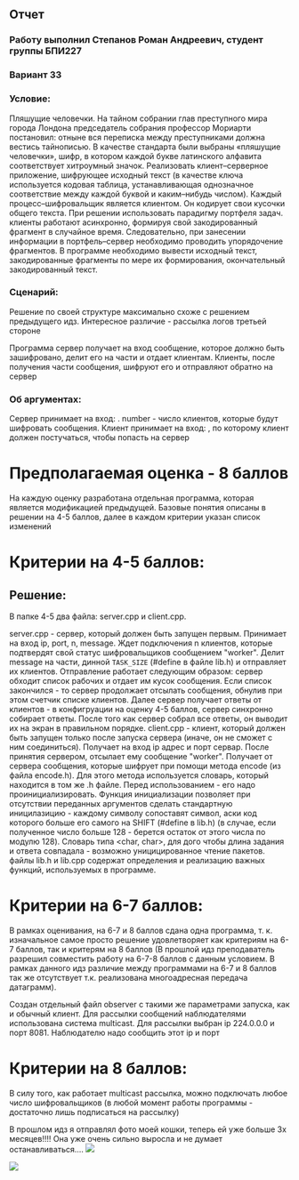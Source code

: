 ## Отчет

### Работу выполнил Степанов Роман Андреевич, студент группы БПИ227

### Вариант 33

### Условие:

Пляшущие человечки. На тайном собрании глав преступного
мира города Лондона председатель собрания профессор Мориарти постановил: отныне вся переписка между преступниками должна
вестись тайнописью. В качестве стандарта были выбраны «пляшущие человечки», шифр, в котором каждой букве латинского
алфавита соответствует хитроумный значок.
Реализовать клиент–серверное приложение, шифрующее
исходный текст (в качестве ключа используется кодовая
таблица, устанавливающая однозначное соответствие
между каждой буквой и каким–нибудь числом).
Каждый процесс–шифровальщик является клиентом. Он кодирует свои кусочки общего текста. При решении использовать
парадигму портфеля задач. клиенты работают асинхронно, формируя свой закодированный фрагмент в случайное время.
Следовательно, при занесении информации в портфель–сервер необходимо проводить упорядочение фрагментов.
В программе необходимо вывести исходный текст, закодированные
фрагменты по мере их формирования, окончательный закодированный текст.

### Сценарий:

Решение по своей структуре максимально схоже с решением предыдущего идз. Интересное различие - рассылка логов третьей
стороне

Программа сервер получает на вход сообщение, которое должно быть зашифровано, делит его на части и отдает клиентам.
Клиенты, после получения части сообщения, шифруют его и отправляют обратно на сервер

### Об аргументах:

Сервер принимает на вход: <ip> <port> <number> <message>.
number - число клиентов, которые будут шифровать сообщения.
Клиент принимает на вход: <ip> <port>, по которому клиент должен постучаться, чтобы попасть на сервер

# Предполагаемая оценка - 8 баллов

На каждую оценку разработана отдельная программа, которая является модификацией предыдущей. Базовые понятия описаны в
решении на 4-5 баллов, далее в каждом критерии указан список изменений

# Критерии на 4-5 баллов:

## Решение:

В папке 4-5 два файла: server.cpp и client.cpp.

server.cpp - сервер, который должен быть запущен первым. Принимает на вход ip, port, n, message. Ждет подключения n
клиентов, которые подтвердят свой статус шифровальщиков сообщением "worker". Делит message на части,
динной ```TASK_SIZE``` (#define в файле lib.h) и отправляет их клиентов. Отправление работает следующим образом: сервер
обходит список рабочих и отдает им кусок сообщения. Если список закончился - то сервер продолжает отсылать сообщения,
обнулив при этом счетчик списке клиентов. Далее сервер получает ответы от клиентов - в конфигруации на оценку 4-5
баллов, сервер синхронно собирает ответы.
После того как сервер собрал все ответы, он выводит их на экран в правильном порядке.
client.cpp - клиент, который должен быть запущен только после запуска сервера (иначе, он не сможет с ним соединиться).
Получает на вход ip адрес и порт сервар. После принятия сервером, отсылает ему сообщение "worker". Получает от сервера
сообщения, которые шифрует при помощи метода encode (из файла encode.h). Для этого метода используется словарь, который
находится в том же .h файле. Перед использованием - его надо проинициализировать. Функция инициализации позволяет при
отсутствии переданных аргументов сделать стандартную иницилазицию - каждому символу сопоставят символ, аски код которого
больше его самого на SHIFT (#define в lib.h) (в случае, если полученное число больше 128 - берется остаток от этого
числа по модулю 128). Словарь типа <char, char>, для дого чтобы длина задания и ответа совпадала - возможно
уницицированное чтение пакетов.
файлы lib.h и lib.cpp содержат определения и реализацию важных функций, используемых в программе.

# Критерии на 6-7 баллов:

В рамках оценивания, на 6-7 и 8 баллов сдана одна программа, т. к. изначальное самое просто решение удовлетворяет как
критериям на 6-7 баллов, так и критерям на 8 баллов (В прошлой идз преподаватель разрешил совместить работу на 6-7-8
баллов с данным условием. В рамках данного идз различие между программами на 6-7 и 8 баллов так же отсутствует т.к.
реализована многоадресная передача датаграмм).

Создан отдельный файл observer с такими же параметрами запуска, как и обычный клиент. Для рассылки сообщений
наблюдателями использована система multicast.
Для рассылки выбран ip 224.0.0.0 и порт 8081. Наблюдателю надо сообщить этот ip и порт

# Критерии на 8 баллов:

В силу того, как работает multicast рассылка, можно подключать любое число шифровальщиков (в любой момент работы
программы - достаточно лишь подписаться на рассылку)

В прошлом идз я отправлял фото моей кошки, теперь ей уже больше 3х месяцев!!!!
Она уже очень сильно выросла и не думает останавливаться....
![](~/Cat/1.jpg)

![](~/Cat/2.jpg)
